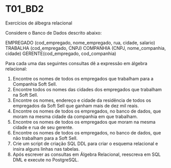 # T01_BD2
Exercícios de álbegra relacional


Considere o Banco de Dados descrito abaixo:

EMPREGADO (cod_empregado, nome_empregado, rua, cidade, salario)
TRABALHA (cod_empregado, CNPJ)
COMPANHIA (CNPJ, nome_companhia, cidade)
GERENTE(cod_empregado, cod_companhia)

Para cada uma das seguintes consultas dê a expressão em álgebra relacional:

1) Encontre os nomes de todos os empregados que trabalham para a Companhia Soft Sell.
2) Encontre todos os nomes das cidades dos empregados que trabalham na Soft Sell.
3) Encontre os nomes, endereço e cidade da residência de todos os empregados da Soft Sell que ganham mais de dez mil reais.
4) Encontre os nomes de todos os empregados, no banco de dados, que moram na mesma cidade da companhia em que trabalham.
5) Encontre os nomes de todos os empregados que moram na mesma cidade e rua de seu gerente.
6) Encontre os nomes de todos os empregados, no banco de dados, que não trabalham para a Soft Sell.
7) Crie um script de criação SQL DDL para criar o esquema relacional e insira alguns linhas nas tabelas.
8) Após escrever as consultas em Álgebra Relacional, reescreva em SQL DML e execute no PostgreSQL.
